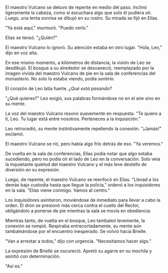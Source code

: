 El maestro Vulcano se detuvo de repente en medio del paso. Inclinó ligeramente la cabeza, como si escuchara algo que solo él pudiera oír. Luego, una lenta sonrisa se dibujó en su rostro. Su mirada se fijó en Elías.

"Ya está aquí," murmuró. "Puedo verlo."

Elías se tensó. "¿Quién?"

El maestro Vulcano lo ignoró. Su atención estaba en otro lugar. "Hola, Leo," dijo en voz alta.

En ese mismo momento, a kilómetros de distancia, la visión de Leo se desdibujó. El bosque a su alrededor se desvaneció, reemplazado por la imagen vívida del maestro Vulcano de pie en la sala de conferencias del monasterio. No solo lo estaba viendo, podía *sentirlo*.

El corazón de Leo latía fuerte. *¿Qué está pasando?*

"¿Qué quieres?" Leo exigió, sus palabras formándose no en el aire sino en su mente.

La voz del maestro Vulcano resonó suavemente en respuesta. "Te quiero a ti, Leo. Tu lugar está entre nosotros. Perteneces a la Inquisición."

Leo retrocedió, su mente instintivamente repeliendo la conexión. "¡Jamás!" exclamó.

El maestro Vulcano se rió, pero había algo frío detrás de eso. "Ya veremos."

De vuelta en la sala de conferencias, Elías podía notar que algo estaba sucediendo, pero no podía oír el lado de Leo en la conversación. Solo veía la inquietante quietud del maestro Vulcano y el más leve destello de diversión en su expresión.

Luego, de repente, el maestro Vulcano se reenfocó en Elías. "Llevad a los demás bajo custodia hasta que llegue la policía," ordenó a los inquisidores en la sala. "Elías viene conmigo. Vamos al centro."

Los inquisidores asintieron, moviéndose de inmediato para llevar a cabo la orden. El dron se presionó más cerca contra el cuello del Rector, obligándolo a ponerse de pie mientras la sala se movía en obediencia.

Mientras tanto, de vuelta en el bosque, Leo tambaleó levemente, la conexión se rompió. Respiraba entrecortadamente, su mente aún tambaleándose por el encuentro inesperado. Se volvió hacia Brielle.

"Van a arrestar a todos," dijo con urgencia. "Necesitamos hacer algo."

La expresión de Brielle se oscureció. Apretó su agarre en su mochila y asintió con determinación.

"Así es."